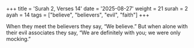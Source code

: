+++
title = 'Surah 2, Verses 14'
date = '2025-08-27'
weight = 21
surah = 2
ayah = 14
tags = ["believe", "believers", "evil", "faith"]
+++

When they meet the believers they say, “We believe.” But when alone with their evil associates they say, “We are definitely with you; we were only mocking.”